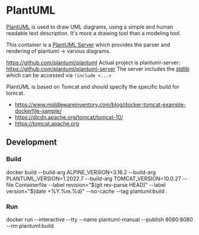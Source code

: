 # PlantUML

[PlantUML](https://plantuml.com) is used to draw UML diagrams, using a simple and human readable text description. It's more a drawing tool than a modeling tool.

This container is a [PlantUML Server](https://github.com/plantuml/plantuml-server) which provides the parser and rendering of plantuml -> various diagrams.



https://github.com/plantuml/plantuml
Actual project is plantuml-server: https://github.com/plantuml/plantuml-server
The server includes the [stdlib](https://github.com/plantuml/plantuml-stdlib) which can be accessed via `!include <...>`  

PlantUML is based on Tomcat and should specify the specific build for tomcat.
- https://www.middlewareinventory.com/blog/docker-tomcat-example-dockerfile-sample/
- https://dlcdn.apache.org/tomcat/tomcat-10/
- https://tomcat.apache.org

## Development

### Build

docker build --build-arg ALPINE_VERSION=3.16.2 --build-arg PLANTUML_VERSION=1.2022.7 --build-arg TOMCAT_VERSION=10.0.27 --file Containerfile --label revision="$(git rev-parse HEAD)" --label version="$(date +%Y.%m.%d)" --no-cache --tag plantuml:build .

### Run

docker run --interactive --tty --name plantuml-manual --publish 8080:8080 --rm plantuml:build



